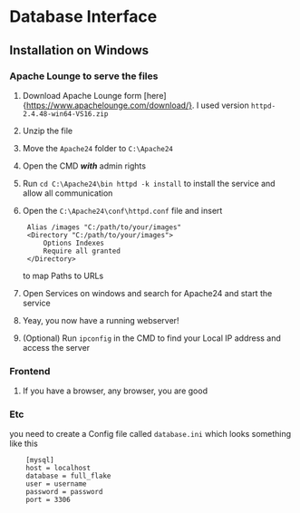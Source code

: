 # Database Interface

## Installation on Windows

### Apache Lounge to serve the files
1. Download Apache Lounge form [here]{https://www.apachelounge.com/download/}. I used version `httpd-2.4.48-win64-VS16.zip`
2. Unzip the file
3. Move the `Apache24` folder to `C:\Apache24`
4. Open the CMD __*with*__ admin rights
5. Run `cd C:\Apache24\bin httpd -k install` to install the service and allow all communication
6. Open the `C:\Apache24\conf\httpd.conf` file and insert
 
        Alias /images "C:/path/to/your/images"
        <Directory "C:/path/to/your/images">
            Options Indexes
            Require all granted
        </Directory>

    to map Paths to URLs

7. Open Services on windows and search for Apache24 and start the service
8. Yeay, you now have a running webserver!
9. (Optional) Run `ipconfig` in the CMD to find your Local IP address and access the server

### Frontend
1. If you have a browser, any browser, you are good

### Etc

you need to create a Config file called `database.ini` which looks something like this

        [mysql]
        host = localhost
        database = full_flake
        user = username
        password = password
        port = 3306

